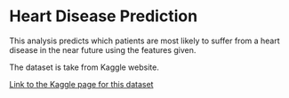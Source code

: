 # Heart Disease Prediction

This analysis predicts which patients are most likely to suffer from a heart disease in the near future using the features given. 

The dataset is take from Kaggle website.

[Link to the Kaggle page for this dataset](https://www.kaggle.com/datasets/sumaiyatasmeem/heart-disease-classification-dataset)
